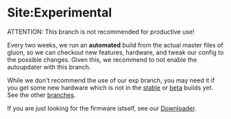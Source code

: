 Site:Experimental
=================
ATTENTION: This branch is not recommended for productive use!

Every two weeks, we run an **automated** build from the actual master files of gluon, so we can checkout new features, hardware, and tweak our config to the possible changes. Given this, we recommend to not enable the autoupdater with this branch.

While we don't recommend the use of our exp branch, you may need it if you get some new hardware which is not in the [stable](https://github.com/Freifunk-Hennef/site/tree/stable) or [beta](https://github.com/Freifunk-Hennef/site/tree/beta) builds yet.
See the other [branches](https://github.com/Freifunk-Hennef/site/branches).

If you are just looking for the firmware istself, see our [Downloader](http://images.freifunk-hennef.de/downloader/).
